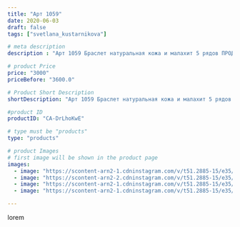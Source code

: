```yaml
---
title: "Арт 1059"
date: 2020-06-03
draft: false
tags: ["svetlana_kustarnikova"]

# meta description
description : "Арт 1059 Браслет натуральная кожа и малахит 5 рядов ПРОДАНО"

# product Price
price: "3000"
priceBefore: "3600.0"

# Product Short Description
shortDescription: "Арт 1059 Браслет натуральная кожа и малахит 5 рядов ПРОДАНО"

#product ID
productID: "CA-DrLhoKwE"

# type must be "products"
type: "products"

# product Images
# first image will be shown in the product page
images:
  - image: "https://scontent-arn2-1.cdninstagram.com/v/t51.2885-15/e35/101450223_935412266870914_938075384904562482_n.jpg?se=7&tp=1&_nc_ht=scontent-arn2-1.cdninstagram.com&_nc_cat=110&_nc_ohc=gVrA6fXJ2gAAX_vIj5C&oh=54ba153fcf6a2e78b5ec1fe376e3d153&oe=606B856B&ig_cache_key=MjMyMzMxMDYxMjUxOTc2MDA2NQ%3D%3D.2"
  - image: "https://scontent-arn2-2.cdninstagram.com/v/t51.2885-15/e35/101490485_2674936399418792_8184994607171365443_n.jpg?se=8&tp=1&_nc_ht=scontent-arn2-2.cdninstagram.com&_nc_cat=108&_nc_ohc=quDRMNz8iFIAX9H9sLH&oh=d56a64c7c81fd5da92515c185f402304&oe=606A8059&ig_cache_key=MjMyMzMxMDYxMjUzNjQyNDc4MQ%3D%3D.2"
  - image: "https://scontent-arn2-1.cdninstagram.com/v/t51.2885-15/e35/101559596_144090127198567_3873274825817687525_n.jpg?se=7&tp=1&_nc_ht=scontent-arn2-1.cdninstagram.com&_nc_cat=107&_nc_ohc=ZMIM2jZgXBYAX82O6PL&oh=072d2e896e24ebdc7398da34a2761343&oe=606A85A3&ig_cache_key=MjMyMzMxMDYxMjU0NDg1NzI1NA%3D%3D.2"
  - image: "https://scontent-arn2-1.cdninstagram.com/v/t51.2885-15/e35/101475736_277298663317931_6200236208643098608_n.jpg?se=8&tp=1&_nc_ht=scontent-arn2-1.cdninstagram.com&_nc_cat=111&_nc_ohc=TkEc2UAXnpEAX_s18hi&oh=b62023a657809b1b7b6994389b3512c5&oe=606BEE8C&ig_cache_key=MjMyMzMxMDYxMjU0NDk0MjI0MA%3D%3D.2"

---
```

lorem
